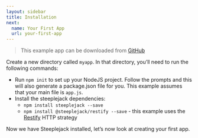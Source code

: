 ```yaml
---
layout: sidebar
title: Installation
next:
  name: Your First App
  url: your-first-app
---
```


> This example app can be downloaded from [GitHub](https://github.com/riggerthegeek/steeplejack-example)

Create a new directory called `myapp`. In that directory, you’ll need to run the following commands:

 - Run `npm init` to set up your NodeJS project. Follow the prompts and this will also generate a package.json file for
  you. This example assumes that your main file is `app.js`.
 - Install the steeplejack dependencies:
    - `npm install steeplejack --save`
    - `npm install @steeplejack/restify --save` - this example uses the [Restify](http://restify.com) HTTP strategy

Now we have Steeplejack installed, let’s now look at creating your first app.
